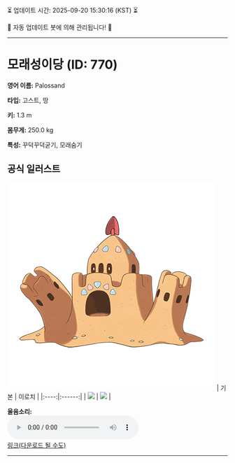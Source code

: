 
⏳ 업데이트 시간: 2025-09-20 15:30:16 (KST) ⏳

🤖 자동 업데이트 봇에 의해 관리됩니다! 🤖

---

# 모래성이당 (ID: 770)
**영어 이름:** Palossand

**타입:** 고스트, 땅

**키:** 1.3 m

**몸무게:** 250.0 kg

**특성:** 꾸덕꾸덕굳기, 모래숨기

## 공식 일러스트
![](https://raw.githubusercontent.com/PokeAPI/sprites/master/sprites/pokemon/other/official-artwork/770.png)
| 기본 | 이로치 |
|:----:|:------:|
| <img src="http://play.pokemonshowdown.com/sprites/ani/palossand.gif" width="200"> | <img src="http://play.pokemonshowdown.com/sprites/ani-shiny/palossand.gif" width="200"> |

**울음소리:**<br><audio controls src="https://raw.githubusercontent.com/PokeAPI/cries/main/cries/pokemon/latest/770.ogg"></audio><br> [링크(다운로드 될 수도)](https://raw.githubusercontent.com/PokeAPI/cries/main/cries/pokemon/latest/770.ogg)


---
